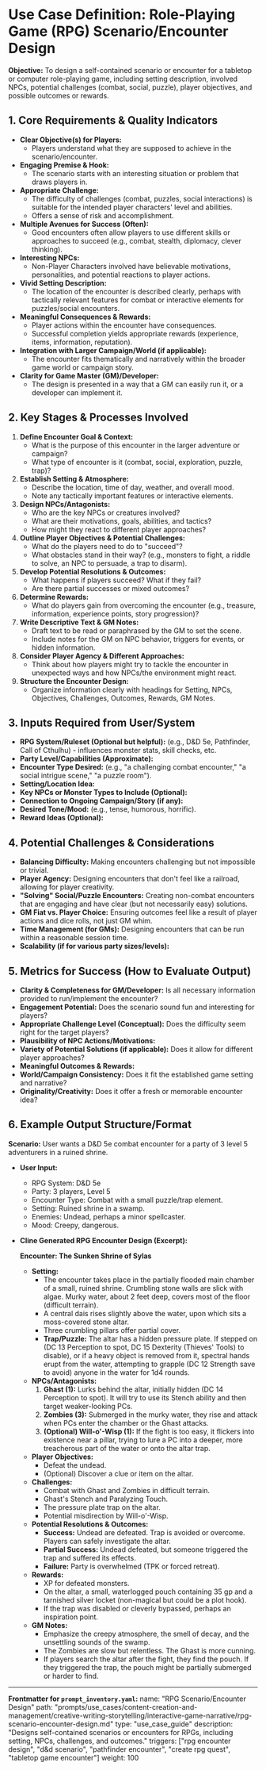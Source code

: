 # Use Case Definition: Role-Playing Game (RPG) Scenario/Encounter Design

**Objective:** To design a self-contained scenario or encounter for a tabletop or computer role-playing game, including setting description, involved NPCs, potential challenges (combat, social, puzzle), player objectives, and possible outcomes or rewards.

## 1. Core Requirements & Quality Indicators

*   **Clear Objective(s) for Players:**
    *   Players understand what they are supposed to achieve in the scenario/encounter.
*   **Engaging Premise & Hook:**
    *   The scenario starts with an interesting situation or problem that draws players in.
*   **Appropriate Challenge:**
    *   The difficulty of challenges (combat, puzzles, social interactions) is suitable for the intended player characters' level and abilities.
    *   Offers a sense of risk and accomplishment.
*   **Multiple Avenues for Success (Often):**
    *   Good encounters often allow players to use different skills or approaches to succeed (e.g., combat, stealth, diplomacy, clever thinking).
*   **Interesting NPCs:**
    *   Non-Player Characters involved have believable motivations, personalities, and potential reactions to player actions.
*   **Vivid Setting Description:**
    *   The location of the encounter is described clearly, perhaps with tactically relevant features for combat or interactive elements for puzzles/social encounters.
*   **Meaningful Consequences & Rewards:**
    *   Player actions within the encounter have consequences.
    *   Successful completion yields appropriate rewards (experience, items, information, reputation).
*   **Integration with Larger Campaign/World (if applicable):**
    *   The encounter fits thematically and narratively within the broader game world or campaign story.
*   **Clarity for Game Master (GM)/Developer:**
    *   The design is presented in a way that a GM can easily run it, or a developer can implement it.

## 2. Key Stages & Processes Involved

1.  **Define Encounter Goal & Context:**
    *   What is the purpose of this encounter in the larger adventure or campaign?
    *   What type of encounter is it (combat, social, exploration, puzzle, trap)?
2.  **Establish Setting & Atmosphere:**
    *   Describe the location, time of day, weather, and overall mood.
    *   Note any tactically important features or interactive elements.
3.  **Design NPCs/Antagonists:**
    *   Who are the key NPCs or creatures involved?
    *   What are their motivations, goals, abilities, and tactics?
    *   How might they react to different player approaches?
4.  **Outline Player Objectives & Potential Challenges:**
    *   What do the players need to do to "succeed"?
    *   What obstacles stand in their way? (e.g., monsters to fight, a riddle to solve, an NPC to persuade, a trap to disarm).
5.  **Develop Potential Resolutions & Outcomes:**
    *   What happens if players succeed? What if they fail?
    *   Are there partial successes or mixed outcomes?
6.  **Determine Rewards:**
    *   What do players gain from overcoming the encounter (e.g., treasure, information, experience points, story progression)?
7.  **Write Descriptive Text & GM Notes:**
    *   Draft text to be read or paraphrased by the GM to set the scene.
    *   Include notes for the GM on NPC behavior, triggers for events, or hidden information.
8.  **Consider Player Agency & Different Approaches:**
    *   Think about how players might try to tackle the encounter in unexpected ways and how NPCs/the environment might react.
9.  **Structure the Encounter Design:**
    *   Organize information clearly with headings for Setting, NPCs, Objectives, Challenges, Outcomes, Rewards, GM Notes.

## 3. Inputs Required from User/System

*   **RPG System/Ruleset (Optional but helpful):** (e.g., D&D 5e, Pathfinder, Call of Cthulhu) - influences monster stats, skill checks, etc.
*   **Party Level/Capabilities (Approximate):**
*   **Encounter Type Desired:** (e.g., "a challenging combat encounter," "a social intrigue scene," "a puzzle room").
*   **Setting/Location Idea:**
*   **Key NPCs or Monster Types to Include (Optional):**
*   **Connection to Ongoing Campaign/Story (if any):**
*   **Desired Tone/Mood:** (e.g., tense, humorous, horrific).
*   **Reward Ideas (Optional):**

## 4. Potential Challenges & Considerations

*   **Balancing Difficulty:** Making encounters challenging but not impossible or trivial.
*   **Player Agency:** Designing encounters that don't feel like a railroad, allowing for player creativity.
*   **"Solving" Social/Puzzle Encounters:** Creating non-combat encounters that are engaging and have clear (but not necessarily easy) solutions.
*   **GM Fiat vs. Player Choice:** Ensuring outcomes feel like a result of player actions and dice rolls, not just GM whim.
*   **Time Management (for GMs):** Designing encounters that can be run within a reasonable session time.
*   **Scalability (if for various party sizes/levels):**

## 5. Metrics for Success (How to Evaluate Output)

*   **Clarity & Completeness for GM/Developer:** Is all necessary information provided to run/implement the encounter?
*   **Engagement Potential:** Does the scenario sound fun and interesting for players?
*   **Appropriate Challenge Level (Conceptual):** Does the difficulty seem right for the target players?
*   **Plausibility of NPC Actions/Motivations:**
*   **Variety of Potential Solutions (if applicable):** Does it allow for different player approaches?
*   **Meaningful Outcomes & Rewards:**
*   **World/Campaign Consistency:** Does it fit the established game setting and narrative?
*   **Originality/Creativity:** Does it offer a fresh or memorable encounter idea?

## 6. Example Output Structure/Format
**Scenario:** User wants a D&D 5e combat encounter for a party of 3 level 5 adventurers in a ruined shrine.
*   **User Input:**
    *   RPG System: D&D 5e
    *   Party: 3 players, Level 5
    *   Encounter Type: Combat with a small puzzle/trap element.
    *   Setting: Ruined shrine in a swamp.
    *   Enemies: Undead, perhaps a minor spellcaster.
    *   Mood: Creepy, dangerous.

*   **Cline Generated RPG Encounter Design (Excerpt):**

    **Encounter: The Sunken Shrine of Sylas**

    *   **Setting:**
        *   The encounter takes place in the partially flooded main chamber of a small, ruined shrine. Crumbling stone walls are slick with algae. Murky water, about 2 feet deep, covers most of the floor (difficult terrain).
        *   A central dais rises slightly above the water, upon which sits a moss-covered stone altar.
        *   Three crumbling pillars offer partial cover.
        *   **Trap/Puzzle:** The altar has a hidden pressure plate. If stepped on (DC 13 Perception to spot, DC 15 Dexterity (Thieves' Tools) to disable), or if a heavy object is removed from it, spectral hands erupt from the water, attempting to grapple (DC 12 Strength save to avoid) anyone in the water for 1d4 rounds.
    *   **NPCs/Antagonists:**
        1.  **Ghast (1):** Lurks behind the altar, initially hidden (DC 14 Perception to spot). It will try to use its Stench ability and then target weaker-looking PCs.
        2.  **Zombies (3):** Submerged in the murky water, they rise and attack when PCs enter the chamber or the Ghast attacks.
        3.  **(Optional) Will-o'-Wisp (1):** If the fight is too easy, it flickers into existence near a pillar, trying to lure a PC into a deeper, more treacherous part of the water or onto the altar trap.
    *   **Player Objectives:**
        *   Defeat the undead.
        *   (Optional) Discover a clue or item on the altar.
    *   **Challenges:**
        *   Combat with Ghast and Zombies in difficult terrain.
        *   Ghast's Stench and Paralyzing Touch.
        *   The pressure plate trap on the altar.
        *   Potential misdirection by Will-o'-Wisp.
    *   **Potential Resolutions & Outcomes:**
        *   **Success:** Undead are defeated. Trap is avoided or overcome. Players can safely investigate the altar.
        *   **Partial Success:** Undead defeated, but someone triggered the trap and suffered its effects.
        *   **Failure:** Party is overwhelmed (TPK or forced retreat).
    *   **Rewards:**
        *   XP for defeated monsters.
        *   On the altar, a small, waterlogged pouch containing 35 gp and a tarnished silver locket (non-magical but could be a plot hook).
        *   If the trap was disabled or cleverly bypassed, perhaps an inspiration point.
    *   **GM Notes:**
        *   Emphasize the creepy atmosphere, the smell of decay, and the unsettling sounds of the swamp.
        *   The Zombies are slow but relentless. The Ghast is more cunning.
        *   If players search the altar after the fight, they find the pouch. If they triggered the trap, the pouch might be partially submerged or harder to find.

---
**Frontmatter for `prompt_inventory.yaml`:**
name: "RPG Scenario/Encounter Design"
path: "prompts/use_cases/content-creation-and-management/creative-writing-storytelling/interactive-game-narrative/rpg-scenario-encounter-design.md"
type: "use_case_guide"
description: "Designs self-contained scenarios or encounters for RPGs, including setting, NPCs, challenges, and outcomes."
triggers: ["rpg encounter design", "d&d scenario", "pathfinder encounter", "create rpg quest", "tabletop game encounter"]
weight: 100
